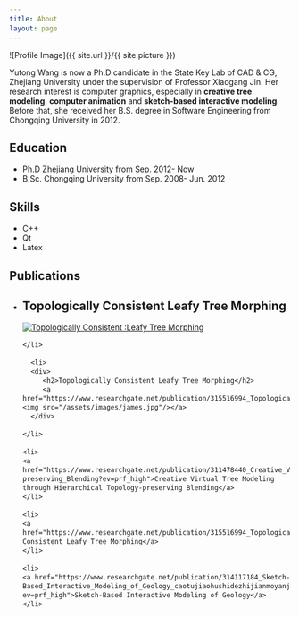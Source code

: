 ```yaml
---
title: About
layout: page
---
```

![Profile Image]({{ site.url }}/{{ site.picture }})

<p>Yutong Wang is now a Ph.D candidate in the State Key Lab of CAD & CG, Zhejiang University under the supervision of Professor Xiaogang Jin. Her research interest is computer graphics, especially in <b>creative tree modeling</b>, <b>computer animation</b> and <b>sketch-based interactive modeling</b>. Before that, she received her B.S. degree in Software Engineering from Chongqing University in 2012.</p>

<h2>Education</h2>
<ul>
	<li>Ph.D Zhejiang University from Sep. 2012- Now</li>
	<li>B.Sc. Chongqing University from Sep. 2008- Jun. 2012</li>
</ul>


<h2>Skills</h2>

<ul class="skill-list">
	<li>C++</li>
	<li>Qt</li>
	<li>Latex</li>
</ul>


<h2>Publications</h2>

<ul>
  <li>
      <div>
         <h2>Topologically Consistent Leafy Tree Morphing</h2>
         <a href="https://www.researchgate.net/publication/315516994_Topologically_Consistent_Leafy_Tree_Morphing"> <img src="publications/images/topologically consistent leafy tree morphing/Cabbage_Bonsai6_smaller.jpg" width="1280px" height="252px" alt="Topologically Consistent :Leafy Tree Morphing"/></a>
      </div>
     
    </li>
	
	  <li>
      <div>
         <h2>Topologically Consistent Leafy Tree Morphing</h2>
         <a href="https://www.researchgate.net/publication/315516994_Topologically_Consistent_Leafy_Tree_Morphing"> <img src="/assets/images/james.jpg"/></a>
      </div>
     
    </li>
	
	<li>
	<a href="https://www.researchgate.net/publication/311478440_Creative_Virtual_Tree_Modeling_through_Hierarchical_Topology-preserving_Blending?ev=prf_high">Creative Virtual Tree Modeling through Hierarchical Topology-preserving Blending</a>
	</li>
	
	<li>
	<a href="https://www.researchgate.net/publication/315516994_Topologically_Consistent_Leafy_Tree_Morphing">Topologically Consistent Leafy Tree Morphing</a>
	</li>
	
	<li>
	<a href="https://www.researchgate.net/publication/314117184_Sketch-Based_Interactive_Modeling_of_Geology_caotujiaohushidezhijianmoyanjiu?ev=prf_high">Sketch-Based Interactive Modeling of Geology</a>
	</li>
	
</ul>
